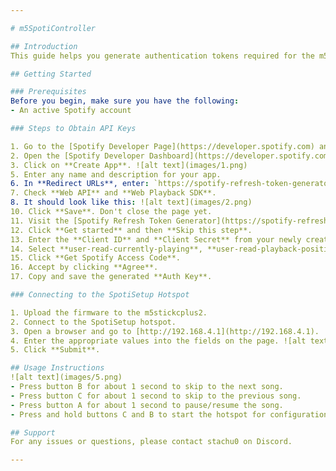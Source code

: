 ```yaml
---

# m5SpotiController

## Introduction
This guide helps you generate authentication tokens required for the m5SpotiController firmware.

## Getting Started

### Prerequisites
Before you begin, make sure you have the following:
- An active Spotify account

### Steps to Obtain API Keys

1. Go to the [Spotify Developer Page](https://developer.spotify.com) and log in.
2. Open the [Spotify Developer Dashboard](https://developer.spotify.com/dashboard).
3. Click on **Create App**. ![alt text](images/1.png)
5. Enter any name and description for your app.
6. In **Redirect URLs**, enter: `https://spotify-refresh-token-generator.netlify.app`.
7. Check **Web API** and **Web Playback SDK**.
8. It should look like this: ![alt text](images/2.png)
10. Click **Save**. Don't close the page yet.
11. Visit the [Spotify Refresh Token Generator](https://spotify-refresh-token-generator.netlify.app/).
12. Click **Get started** and then **Skip this step**.
13. Enter the **Client ID** and **Client Secret** from your newly created Spotify app.
14. Select **user-read-currently-playing**, **user-read-playback-position**, and **user-modify-playback-state**. ![alt text](images/3.png)
15. Click **Get Spotify Access Code**.
16. Accept by clicking **Agree**.
17. Copy and save the generated **Auth Key**.

### Connecting to the SpotiSetup Hotspot

1. Upload the firmware to the m5stickcplus2.
2. Connect to the SpotiSetup hotspot.
3. Open a browser and go to [http://192.168.4.1](http://192.168.4.1).
4. Enter the appropriate values into the fields on the page. ![alt text](images/4.png)
5. Click **Submit**.

## Usage Instructions
![alt text](images/5.png)
- Press button B for about 1 second to skip to the next song.
- Press button C for about 1 second to skip to the previous song.
- Press button A for about 1 second to pause/resume the song.
- Press and hold buttons C and B to start the hotspot for configuration.

## Support
For any issues or questions, please contact stachu0 on Discord.

---
```

